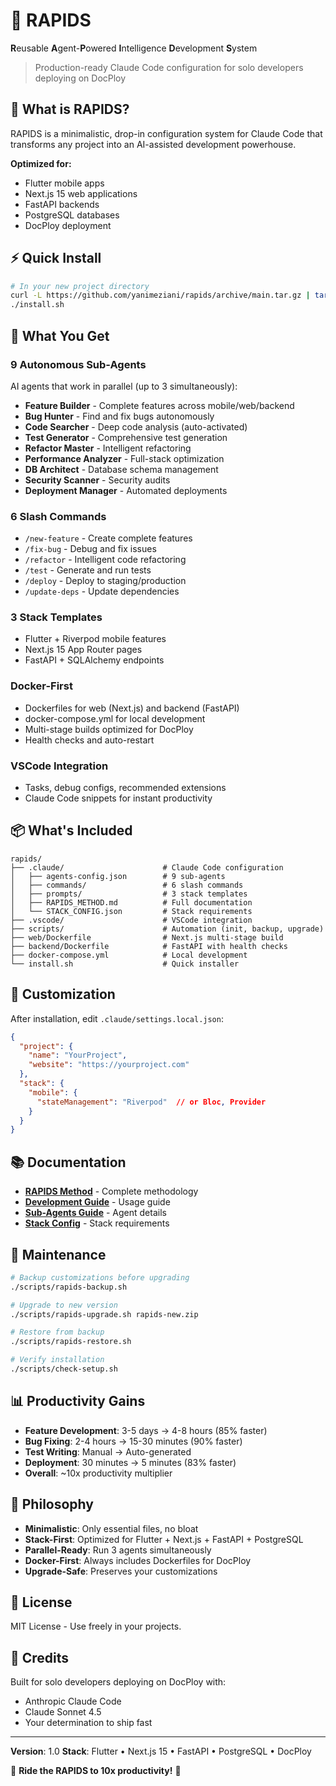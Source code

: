 # 🌊 RAPIDS

**R**eusable **A**gent-**P**owered **I**ntelligence **D**evelopment **S**ystem

> Production-ready Claude Code configuration for solo developers deploying on DocPloy

## 🎯 What is RAPIDS?

RAPIDS is a minimalistic, drop-in configuration system for Claude Code that transforms any project into an AI-assisted development powerhouse.

**Optimized for:**
- Flutter mobile apps
- Next.js 15 web applications
- FastAPI backends
- PostgreSQL databases
- DocPloy deployment

## ⚡ Quick Install

```bash
# In your new project directory
curl -L https://github.com/yanimeziani/rapids/archive/main.tar.gz | tar -xz --strip=1
./install.sh
```

## 🚀 What You Get

### 9 Autonomous Sub-Agents
AI agents that work in parallel (up to 3 simultaneously):
- **Feature Builder** - Complete features across mobile/web/backend
- **Bug Hunter** - Find and fix bugs autonomously
- **Code Searcher** - Deep code analysis (auto-activated)
- **Test Generator** - Comprehensive test generation
- **Refactor Master** - Intelligent refactoring
- **Performance Analyzer** - Full-stack optimization
- **DB Architect** - Database schema management
- **Security Scanner** - Security audits
- **Deployment Manager** - Automated deployments

### 6 Slash Commands
- `/new-feature` - Create complete features
- `/fix-bug` - Debug and fix issues
- `/refactor` - Intelligent code refactoring
- `/test` - Generate and run tests
- `/deploy` - Deploy to staging/production
- `/update-deps` - Update dependencies

### 3 Stack Templates
- Flutter + Riverpod mobile features
- Next.js 15 App Router pages
- FastAPI + SQLAlchemy endpoints

### Docker-First
- Dockerfiles for web (Next.js) and backend (FastAPI)
- docker-compose.yml for local development
- Multi-stage builds optimized for DocPloy
- Health checks and auto-restart

### VSCode Integration
- Tasks, debug configs, recommended extensions
- Claude Code snippets for instant productivity

## 📦 What's Included

```
rapids/
├── .claude/                      # Claude Code configuration
│   ├── agents-config.json        # 9 sub-agents
│   ├── commands/                 # 6 slash commands
│   ├── prompts/                  # 3 stack templates
│   ├── RAPIDS_METHOD.md          # Full documentation
│   └── STACK_CONFIG.json         # Stack requirements
├── .vscode/                      # VSCode integration
├── scripts/                      # Automation (init, backup, upgrade)
├── web/Dockerfile                # Next.js multi-stage build
├── backend/Dockerfile            # FastAPI with health checks
├── docker-compose.yml            # Local development
└── install.sh                    # Quick installer
```

## 🎨 Customization

After installation, edit `.claude/settings.local.json`:

```json
{
  "project": {
    "name": "YourProject",
    "website": "https://yourproject.com"
  },
  "stack": {
    "mobile": {
      "stateManagement": "Riverpod"  // or Bloc, Provider
    }
  }
}
```

## 📚 Documentation

- [**RAPIDS Method**](./.claude/RAPIDS_METHOD.md) - Complete methodology
- [**Development Guide**](./.claude/DEVELOPMENT_GUIDE.md) - Usage guide
- [**Sub-Agents Guide**](./.claude/SUBAGENTS_GUIDE.md) - Agent details
- [**Stack Config**](./.claude/STACK_CONFIG.json) - Stack requirements

## 🔧 Maintenance

```bash
# Backup customizations before upgrading
./scripts/rapids-backup.sh

# Upgrade to new version
./scripts/rapids-upgrade.sh rapids-new.zip

# Restore from backup
./scripts/rapids-restore.sh

# Verify installation
./scripts/check-setup.sh
```

## 📊 Productivity Gains

- **Feature Development**: 3-5 days → 4-8 hours (85% faster)
- **Bug Fixing**: 2-4 hours → 15-30 minutes (90% faster)
- **Test Writing**: Manual → Auto-generated
- **Deployment**: 30 minutes → 5 minutes (83% faster)
- **Overall**: ~10x productivity multiplier

## 🎯 Philosophy

- **Minimalistic**: Only essential files, no bloat
- **Stack-First**: Optimized for Flutter + Next.js + FastAPI + PostgreSQL
- **Parallel-Ready**: Run 3 agents simultaneously
- **Docker-First**: Always includes Dockerfiles for DocPloy
- **Upgrade-Safe**: Preserves your customizations

## 📄 License

MIT License - Use freely in your projects.

## 🙏 Credits

Built for solo developers deploying on DocPloy with:
- Anthropic Claude Code
- Claude Sonnet 4.5
- Your determination to ship fast

---

**Version**: 1.0
**Stack**: Flutter • Next.js 15 • FastAPI • PostgreSQL • DocPloy

🌊 **Ride the RAPIDS to 10x productivity!** 🚀
